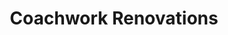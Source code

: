 ---
title: "Coachwork Renovations"
url: /gravesend/coachwork-renovations-west-mill-2/
shop: car repair
---